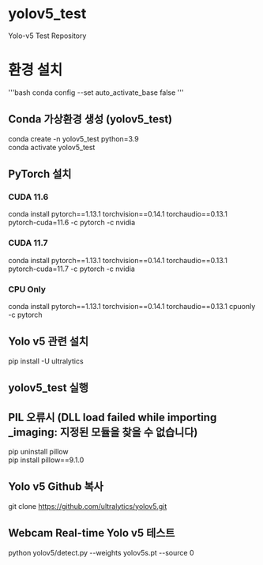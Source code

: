 # yolov5_test
Yolo-v5 Test Repository


# 환경 설치
'''bash
conda config --set auto_activate_base false
'''
## Conda 가상환경 생성 (yolov5_test)
conda create -n yolov5_test python=3.9 <br>
conda activate yolov5_test

## PyTorch 설치
### CUDA 11.6
conda install pytorch==1.13.1 torchvision==0.14.1 torchaudio==0.13.1 pytorch-cuda=11.6 -c pytorch -c nvidia
### CUDA 11.7
conda install pytorch==1.13.1 torchvision==0.14.1 torchaudio==0.13.1 pytorch-cuda=11.7 -c pytorch -c nvidia
### CPU Only
conda install pytorch==1.13.1 torchvision==0.14.1 torchaudio==0.13.1 cpuonly -c pytorch


## Yolo v5 관련 설치
pip install -U ultralytics

## yolov5_test 실행

## PIL 오류시 (DLL load failed while importing _imaging: 지정된 모듈을 찾을 수 없습니다)
pip uninstall pillow <br>
pip install pillow==9.1.0

## Yolo v5 Github 복사
git clone https://github.com/ultralytics/yolov5.git

## Webcam Real-time Yolo v5 테스트
python yolov5/detect.py --weights yolov5s.pt --source 0
